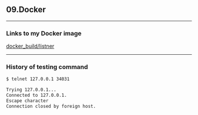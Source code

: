 ## 09.Docker
---
### Links to my Docker image

[docker_build/listner](ghcr.io/ratmir-gurin/docker_build/listner:ver.listner)


---

### History of testing command

```bash
$ telnet 127.0.0.1 34031

Trying 127.0.0.1...
Connected to 127.0.0.1.
Escape character
Connection closed by foreign host.
```